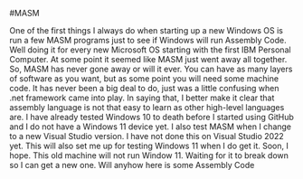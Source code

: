 #MASM

One of the first things I always do when starting up a new Windows OS is run a few MASM programs just to see if Windows will run Assembly Code. Well doing it for every new Microsoft OS starting with the first IBM Personal Computer. At some point it seemed like MASM just went away all together. So, MASM has never gone away or will it ever. You can have as many layers of software as you want, but as some point you will need some machine code. It has never been a big deal to do, just was a little confusing when .net framework came into play. In saying that, I better make it clear that assembly language is not that easy to learn as other high-level languages are. I have already tested Windows 10 to death before I started using GitHub and I do not have a Windows 11 device yet. I also test MASM when I change to a new Visual Studio version. I have not done this on Visual Studio 2022 yet. This will also set me up for testing Windows 11 when I do get it. Soon, I hope. This old machine will not run Window 11.  Waiting for it to break down so I can get a new one. Will anyhow here is some Assembly Code